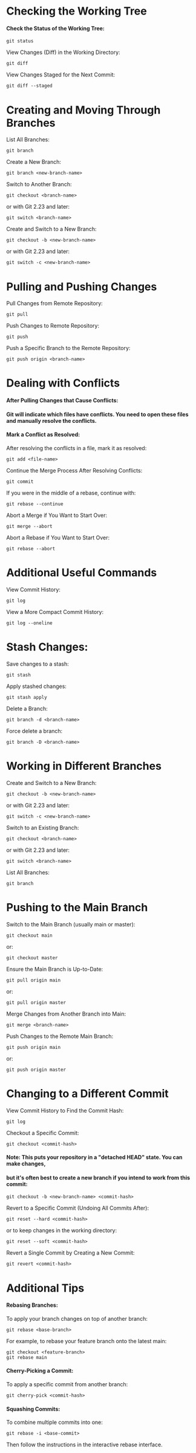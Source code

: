 

# Checking the Working Tree

#### Check the Status of the Working Tree:
```
git status
```
View Changes (Diff) in the Working Directory:
```
git diff
```
View Changes Staged for the Next Commit:
```
git diff --staged
```

# Creating and Moving Through Branches

List All Branches:
```
git branch
```
Create a New Branch:
```
git branch <new-branch-name>
```
Switch to Another Branch:
```
git checkout <branch-name>
```
or with Git 2.23 and later:
```
git switch <branch-name>
```
Create and Switch to a New Branch:
```
git checkout -b <new-branch-name>
```
or with Git 2.23 and later:
```
git switch -c <new-branch-name>
```

# Pulling and Pushing Changes

Pull Changes from Remote Repository:
```
git pull
```
Push Changes to Remote Repository:
```
git push
```
Push a Specific Branch to the Remote Repository:
```
git push origin <branch-name>
```

# Dealing with Conflicts

#### After Pulling Changes that Cause Conflicts:
#### Git will indicate which files have conflicts. You need to open these files and manually resolve the conflicts.

#### Mark a Conflict as Resolved:

After resolving the conflicts in a file, mark it as resolved:
```
git add <file-name>
```
Continue the Merge Process After Resolving Conflicts:
```
git commit
```
If you were in the middle of a rebase, continue with:
```
git rebase --continue
```
Abort a Merge if You Want to Start Over:
```
git merge --abort
```
Abort a Rebase if You Want to Start Over:
```
git rebase --abort
```

# Additional Useful Commands

View Commit History:
```
git log
```
View a More Compact Commit History:
```
git log --oneline
```
# Stash Changes:

Save changes to a stash:
```
git stash
```
Apply stashed changes:
```
git stash apply
```
Delete a Branch:
```
git branch -d <branch-name>
```
Force delete a branch:
```
git branch -D <branch-name>
```

# Working in Different Branches

Create and Switch to a New Branch:
```
git checkout -b <new-branch-name>
```
or with Git 2.23 and later:
```
git switch -c <new-branch-name>
```
Switch to an Existing Branch:
```
git checkout <branch-name>
```
or with Git 2.23 and later:
```
git switch <branch-name>
```
List All Branches:
```
git branch
```
# Pushing to the Main Branch

Switch to the Main Branch (usually main or master):
```
git checkout main
```
or:
```
git checkout master
```
Ensure the Main Branch is Up-to-Date:
```
git pull origin main
```
or:
```
git pull origin master
```
Merge Changes from Another Branch into Main:
```
git merge <branch-name>
```
Push Changes to the Remote Main Branch:
```
git push origin main
```
or:
```
git push origin master
```

# Changing to a Different Commit

View Commit History to Find the Commit Hash:
```
git log
```
Checkout a Specific Commit:
```
git checkout <commit-hash>
```
#### Note: This puts your repository in a "detached HEAD" state. You can make changes,
#### but it's often best to create a new branch if you intend to work from this commit:
```
git checkout -b <new-branch-name> <commit-hash>
```
Revert to a Specific Commit (Undoing All Commits After):
```
git reset --hard <commit-hash>
```
or to keep changes in the working directory:
```
git reset --soft <commit-hash>
```
Revert a Single Commit by Creating a New Commit:
```
git revert <commit-hash>
```

# Additional Tips

#### Rebasing Branches:

To apply your branch changes on top of another branch:
```
git rebase <base-branch>
```
For example, to rebase your feature branch onto the latest main:
```
git checkout <feature-branch>
git rebase main
```
#### Cherry-Picking a Commit:

To apply a specific commit from another branch:
```
git cherry-pick <commit-hash>
```
#### Squashing Commits:

To combine multiple commits into one:
```
git rebase -i <base-commit>
```
Then follow the instructions in the interactive rebase interface.


